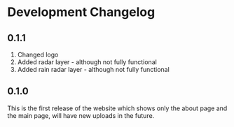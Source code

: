 # Development Changelog

## 0.1.1

1. Changed logo
1. Added radar layer - although not fully functional
1. Added rain radar layer - although not fully functional

## 0.1.0

This is the first release of the website which shows only the about page and the main page, will have new uploads in the future.